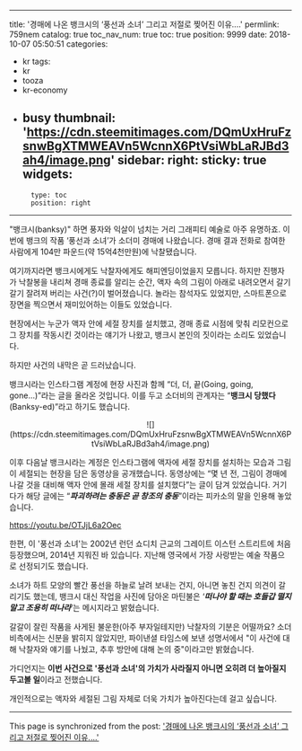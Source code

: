 
---
title: '경매에 나온 뱅크시의 ‘풍선과 소녀’  그리고 저절로 찢어진 이유....'
permlink: 759nem
catalog: true
toc_nav_num: true
toc: true
position: 9999
date: 2018-10-07 05:50:51
categories:
- kr
tags:
- kr
- tooza
- kr-economy
- busy
thumbnail: 'https://cdn.steemitimages.com/DQmUxHruFzsnwBgXTMWEAVn5WcnnX6PtVsiWbLaRJBd3ah4/image.png'
sidebar:
    right:
        sticky: true
widgets:
    -
        type: toc
        position: right
---


"뱅크시(banksy)" 하면 풍자와 익살이 넘치는 거리 그래피티 예술로 아주 유명하죠. 이번에 뱅크의 작품 ‘풍선과 소녀’가 소더미 경매에 나왔습니다. 경매 결과 전화로 참여한 사람에게 104만 파운드(약 15억4천만원)에 낙찰됐습니다. 

여기까지라면 뱅크시에게도 낙찰자에게도 해피엔딩이었을지 모릅니다. 하지만 진행자가 낙찰봉을 내리쳐 경매 종료를 알리는 순간, 액자 속의 그림이 아래로 내려오면서 갈기갈기 잘려져 버리는 사건(?)이 벌어졌습니다. 놀라는 참석자도 있었지만, 스마트폰으로 장면을 찍으면서 재미있어하는 이들도 있었습니다.

현장에서는 누군가 액자 안에 세절 장치를 설치했고, 경매 종료 시점에 맞춰 리모컨으로 그 장치를 작동시킨 것이라는 얘기가 나왔고, 뱅크시 본인의 짓이라는 소리도 있었습니다.

하지만 사건의 내막은 곧 드러났습니다.

뱅크시라는 인스타그램 계정에 현장 사진과 함께 “더, 더, 끝(Going, going, gone…)”라는 글을 올라온 것입니다. 이를 두고 소더비의 관계자는 “**뱅크시 당했다**(Banksy-ed)”라고 하기도 했습니다. 

<center>
![](https://cdn.steemitimages.com/DQmUxHruFzsnwBgXTMWEAVn5WcnnX6PtVsiWbLaRJBd3ah4/image.png)
</center>

이후 다음날 뱅크시라는 계정은 인스타그램에 액자에 세절 장치를 설치하는 모습과 그림이 세절되는 현장을 담은 동영상을 공개했습니다. 동영상에는 “몇 년 전, 그림이 경매에 나갈 것을 대비해 액자 안에 몰래 세절 장치를 설치했다”는 글이 담겨 있었습니다. 거기다가 해당 글에는 “***파괴하려는 충동은 곧 창조의 충동***”이라는 피카소의 말을 인용해 놓았습니다.

https://youtu.be/OTJjL6a2Oec

한편, 이 '풍선과 소녀'는  2002년 런던 쇼디치 근교의 그레이트 이스턴 스트리트에 처음 등장했으며, 2014년 지워진 바 있습니다. 지난해 영국에서 가장 사랑받는 예술 작품으로 선정되기도 했습니다.

소녀가 하트 모양의 빨간 풍선을 하늘로 날려 보내는 건지, 아니면 놓친 건지 의견이 갈리기도 했는데, 뱅크시 대신 작업을 사진에 담아온 마틴불은 ‘***떠나야 할 때는 호들갑 떨지 말고 조용히 떠나라***’는 메시지라고 밝혔습니다.

갈갈이 잘린 작품을 사게된 불운한(아주 부자일테지만) 낙찰자의 기분은 어떨까요? 소더비측에서는 신분을 밝히지 않았지만, 파이낸셜 타임스에 보낸 성명서에서 "이 사건에 대해 낙찰자와 얘기를 나눴고, 추후 방안에 대해 논의 중"이라고만 밝혔습니다.

가디언지는 **이번 사건으로 '풍선과 소녀'의 가치가 사라질지 아니면 오히려 더 높아질지 두고볼 일**이라고 전했습니다.

개인적으로는 액자와 세절된 그림 자체로 더욱 가치가 높아진다는데 걸고 싶습니다.

- - -

This page is synchronized from the post: ['경매에 나온 뱅크시의 ‘풍선과 소녀’  그리고 저절로 찢어진 이유....'](https://steemit.com/@pius.pius/759nem)
